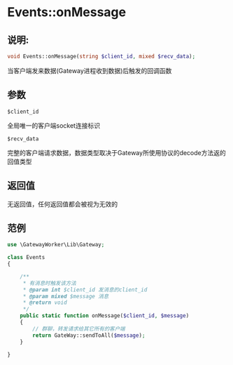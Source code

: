 # Events::onMessage

## 说明:
```php
void Events::onMessage(string $client_id, mixed $recv_data);
```

当客户端发来数据(Gateway进程收到数据)后触发的回调函数

## 参数
 ``` $client_id ```

全局唯一的客户端socket连接标识


 ``` $recv_data ```

完整的客户端请求数据，数据类型取决于Gateway所使用协议的decode方法返的回值类型

## 返回值
无返回值，任何返回值都会被视为无效的

## 范例

```php
use \GatewayWorker\Lib\Gateway;

class Events
{

    /**
     * 有消息时触发该方法
     * @param int $client_id 发消息的client_id
     * @param mixed $message 消息
     * @return void
     */
    public static function onMessage($client_id, $message)
    {
        // 群聊，转发请求给其它所有的客户端
        return GateWay::sendToAll($message);
    }

}
```
